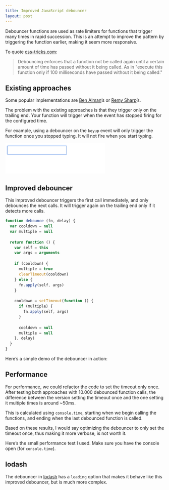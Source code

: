 ```yaml
---
title: Improved JavaScript debouncer
layout: post
---
```


Debouncer functions are used as rate limiters for functions that trigger many times in rapid succession. This is an attempt to improve the pattern by triggering the function earlier, making it seem more responsive.

To quote [css-tricks.com](https://css-tricks.com/the-difference-between-throttling-and-debouncing/):

> Debouncing enforces that a function not be called again until a certain amount of time has passed without it being called. As in "execute this function only if 100 milliseconds have passed without it being called."

## Existing approaches

Some popular implementations are [Ben Alman](http://benalman.com/projects/jquery-throttle-debounce-plugin/)’s or [Remy Sharp](https://remysharp.com/2010/07/21/throttling-function-calls)’s.

The problem with the existing approaches is that they trigger only on the trailing end. Your function will trigger when the event has stopped firing for the configured time.

For example, using a debouncer on the `keyup` event will only trigger the function once you stopped typing. It will not fire when you start typing.

![Typing in a textfield and showing the keyup debounced callback being called only when we stop typing.](/media/images/debounce-regular.gif)


## Improved debouncer

This improved debouncer triggers the first call immediately, and only debounces the next calls. It will trigger again on the trailing end only if it detects more calls.

```javascript
function debounce (fn, delay) {
  var cooldown = null
  var multiple = null

  return function () {
    var self = this
    var args = arguments

    if (cooldown) {
      multiple = true
      clearTimeout(cooldown)
    } else {
      fn.apply(self, args)
    }

    cooldown = setTimeout(function () {
      if (multiple) {
        fn.apply(self, args)
      }

      cooldown = null
      multiple = null
    }, delay)
  }
}
```

Here’s a simple demo of the debouncer in action:

<div class="editor-demo" data-html="/media/demos/improved-debouncer/improved-debouncer.html" data-js="/media/demos/improved-debouncer/improved-debouncer.js"></div>

## Performance

For performance, we could refactor the code to set the timeout only once. After testing both approaches with 10.000 debounced function calls, the difference between the version setting the timeout once and the one setting it multiple times is around ~50ms.

This is calculated using `console.time`, starting when we begin calling the functions, and ending when the last debounced function is called.

Based on these results, I would say optimizing the debouncer to only set the timeout once, thus making it more verbose, is not worth it.

Here’s the small performance test I used. Make sure you have the console open (for `console.time`).

<div class="editor-demo" data-js="/media/demos/improved-debouncer/debouncer-perf.js"></div>


## lodash

The debouncer in [lodash](https://lodash.com/docs#debounce) has a `leading` option that makes it behave like this improved debouncer, but is much more complex.
